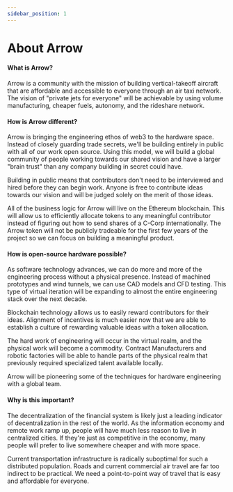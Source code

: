 ```yaml
---
sidebar_position: 1
---
```


# About Arrow

#### What is Arrow?

Arrow is a community with the mission of building vertical-takeoff aircraft that are affordable and accessible to everyone through an air taxi network. The vision of "private jets for everyone" will be achievable by using volume manufacturing, cheaper fuels, autonomy, and the rideshare network.

#### How is Arrow different?

Arrow is bringing the engineering ethos of web3 to the hardware space. Instead of closely guarding trade secrets, we'll be building entirely in public with all of our work open source. Using this model, we will build a global community of people working towards our shared vision and have a larger "brain trust" than any company building in secret could have.

Building in public means that contributors don't need to be interviewed and hired before they can begin work. Anyone is free to contribute ideas towards our vision and will be judged solely on the merit of those ideas. 

All of the business logic for Arrow will live on the Ethereum blockchain. This will allow us to efficiently allocate tokens to any meaningful contributor instead of figuring out how to send shares of a C-Corp internationally. The Arrow token will not be publicly tradeable for the first few years of the project so we can focus on building a meaningful product.

#### How is open-source hardware possible?

As software technology advances, we can do more and more of the engineering process without a physical presence. Instead of machined prototypes and wind tunnels, we can use CAD models and CFD testing. This type of virtual iteration will be expanding to almost the entire engineering stack over the next decade.

Blockchain technology allows us to easily reward contributors for their ideas. Alignment of incentives is much easier now that we are able to establish a culture of rewarding valuable ideas with a token allocation.

The hard work of engineering will occur in the virtual realm, and the physical work will become a commodity. Contract Manufacturers and robotic factories will be able to handle parts of the physical realm that previously required specialized talent available locally.

Arrow will be pioneering some of the techniques for hardware engineering with a global team.

#### Why is this important?

The decentralization of the financial system is likely just a leading indicator of decentralization in the rest of the world. As the information economy and remote work ramp up, people will have much less reason to live in centralized cities. If they're just as competitive in the economy, many people will prefer to live somewhere cheaper and with more space.

Current transportation infrastructure is radically suboptimal for such a distributed population. Roads and current commercial air travel are far too indirect to be practical. We need a point-to-point way of travel that is easy and affordable for everyone.